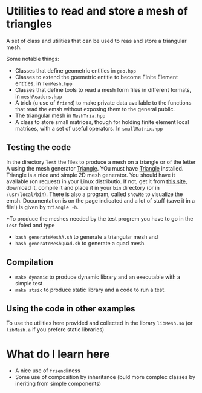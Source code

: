 # Utilities to read and store a mesh of triangles #

A set of class and utilities that can be used to reas and store a
triangular mesh.

Some notable things:

* Classes that define geometric entities in `geo.hpp`
* Classes to extend the goemetric entitie to become FInite Element entities, in `femMesh.hpp`
* Classes that define tools to read a mesh form files in different formats, in ``meshReaders.hpp``
* A trick (u use of `friend`) to make private data available to the functions that read the emsh without exposing them to the general public.
* The triangular mesh in `MeshTria.hpp`
* A class to store small matrices, though for holding finite element local matrices, with a set of useful operators. In `smallMatrix.hpp`
    
## Testing the code ##
In the directory `Test` the files to produce a mesh on a triangle or of the letter A using the mesh generator [Triangle](https://www.cs.cmu.edu/~quake/triangle.html).
YOu must have  [Triangle](https://www.cs.cmu.edu/~quake/triangle.html) installed. Triangle is a nice and simple 2D mesh generator. You should have it available (on request) 
in your Linux distributio. If not, get it from [this site](https://netlib.org/voronoi/index.html), download it, compile it and place it in 
your `bin` directory (or in `/usr/local/bin`). There is also a program, called `showMe` to visualize the emsh.
Documentation is on the page indicated and a lot of stuff (save it in a file!) is given by `triangle -h`.

*To produce the meshes needed by the test progrem you have to go in the `Test` foled and type

* `bash generateMeshA.sh` to generate a triangular mesh and 
* `bash generateMeshQuad.sh` to generate a quad mesh.

## Compilation ##
- `make dynamic` to produce dynamic library and an executable with a simple test
- `make stsic` to produce static library and a code to run a test.

## Using the code in other examples ##
To use the utilities here provided and collected in the library `libMesh.so` (or `libMesh.a` if you prefere static libraries)

# What do I learn here 
- A nice use of `friend`liness
- Some use of composition by inheritance (buld more complec classes by ineriting from simple components)